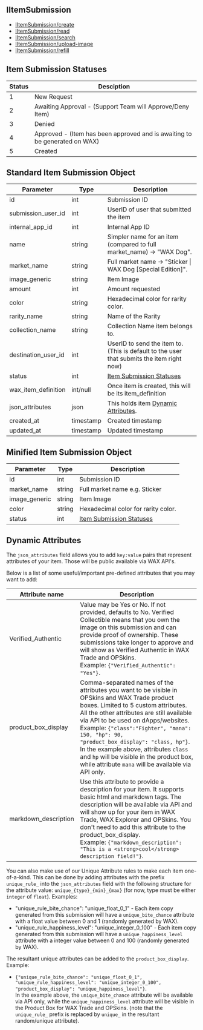 ## IItemSubmission

- [IItemSubmission/create](IItemSubmission/create.md)
- [IItemSubmission/read](IItemSubmission/read.md)
- [IItemSubmission/search](IItemSubmission/search.md)
- [IItemSubmission/upload-image](IItemSubmission/upload-image.md)
- [IItemSubmission/refill](IItemSubmission/refill.md)

## Item Submission Statuses
Status | Desciption
------ | ----------
1 | New Request
2 | Awaiting Approval - (Support Team will Approve/Deny Item)
3 | Denied
4 | Approved - (Item has been approved and is awaiting to be generated on WAX)
5 | Created

## Standard Item Submission Object
Parameter | Type | Description
--------- | -----| -------- 
id | int | Submission ID
submission_user_id    | int | UserID of user that submitted the item
internal_app_id| int | Internal App ID
name | string | Simpler name for an item (compared to full market_name) -> "WAX Dog".
market_name | string | Full market name -> "Sticker &#124; WAX Dog [Special Edition]".
image_generic | string | Item Image
amount | int | Amount requested
color | string | Hexadecimal color for rarity color.
rarity_name | string | Name of the Rarity
collection_name | string | Collection Name item belongs to.
destination_user_id | int | UserID to send the item to. (This is default to the user that submits the item right now)
status | int | [Item Submission Statuses](/IItemSubmission.md#item-submission-statuses)
wax_item_definition | int/null | Once item is created, this will be its item_definition
json_attributes | json | This holds item [Dynamic Attributes](/IItemSubmission.md#dynamic-attributes).
created_at | timestamp | Created timestamp
updated_at | timestamp | Updated timestamp

## Minified Item Submission Object
Parameter | Type | Description
--------- | -----| -------- 
id | int | Submission ID
market_name | string | Full market name e.g. Sticker | WAX DOG.
image_generic | string | Item Image
color | string | Hexadecimal color for rarity color.
status | int | [Item Submission Statuses](/IItemSubmission.md#item-submission-statuses)

## Dynamic Attributes
The `json_attributes` field allows you to add `key:value` pairs that represent attributes of your item. Those will be public available via WAX API's.

Below is a list of some useful/important pre-defined attributes that you may want to add:

Attribute name | Description
--------- | -------- 
Verified_Authentic | Value may be Yes or No. If not provided, defaults to No. Verified Collectible means that you own the image on this submission and can provide proof of ownership. These submissions take longer to approve and will show as Verified Authentic in WAX Trade and OPSkins. <br>Example: `{"Verified_Authentic": "Yes"}`.
product_box_display | Comma-separated names of the attributes you want to be visible in OPSkins and WAX Trade product boxes. Limited to 5 custom attributes. All the other attributes are still available via API to be used on dApps/websites. <br>Example: `{"class":"Fighter", "mana": 150, "hp": 90, "product_box_display": "class, hp"}`. <br>In the example above, attributes `class` and `hp` will be visible in the product box, while attribute `mana` will be available via API only.
markdown_description | Use this attribute to provide a description for your item. It supports basic html and markdown tags. The description will be available via API and will show up for your item in WAX Trade, WAX Explorer and OPSkins. You don't need to add this attribute to the product_box_display. <br>Example: `{"markdown_description": "This is a <strong>cool</strong> description field!"}`.

You can also make use of our Unique Attribute rules to make each item one-of-a-kind. This can be done by adding attributes with the prefix `unique_rule_` into the `json_attributes` field with the following structure for the attribute value: `unique_{type}_{min}_{max}` (for now, type must be either `integer` of `float`). Examples:
 - "unique_rule_bite_chance": "unique_float_0_1" - Each item copy generated from this submission will have a `unique_bite_chance` attribute with a float value between 0 and 1 (randomly generated by WAX).
 - "unique_rule_happiness_level": "unique_integer_0_100" - Each item copy generated from this submission will have a `unique_happiness_level` attribute with a integer value between 0 and 100 (randomly generated by WAX).
 
The resultant unique attributes can be added to the `product_box_display`. Example: 
 - `{"unique_rule_bite_chance": "unique_float_0_1", "unique_rule_happiness_level": "unique_integer_0_100", "product_box_display": "unique_happiness_level"}`. 
<br>In the example above, the `unique_bite_chance` attribute will be available via API only, while the `unique_happiness_level` attribute will be visible in the Product Box for WAX Trade and OPSkins. (note that the `unique_rule_` prefix is replaced by `unique_` in the resultant random/unique attribute).
